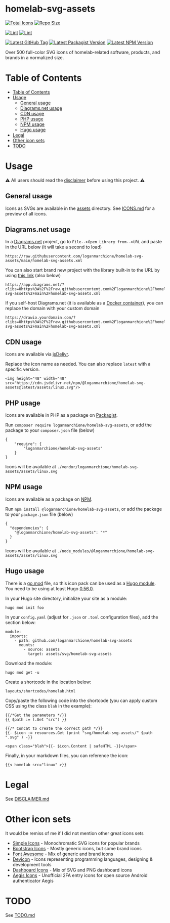 # homelab-svg-assets

<a href="https://github.com/loganmarchione/homelab-svg-assets/tree/main/assets"><img src="https://img.shields.io/github/directory-file-count/loganmarchione/homelab-svg-assets/assets?extension=svg&label=Total%20Icons&type=file" alt="Total Icons"/></a>
<a href="https://github.com/loganmarchione/homelab-svg-assets"><img src="https://img.shields.io/github/repo-size/loganmarchione/homelab-svg-assets??label=Repo%20Size" alt="Repo Size"/></a>


[![Lint](https://github.com/loganmarchione/homelab-svg-assets/actions/workflows/main.yml/badge.svg)](https://github.com/loganmarchione/homelab-svg-assets/actions/workflows/main.yml)
[![Lint](https://img.shields.io/github/stars/loganmarchione/homelab-svg-assets?style=social)](https://github.com/loganmarchione/homelab-svg-assets/stargazers)


<a href="https://github.com/loganmarchione/homelab-svg-assets/tags"><img src="https://img.shields.io/github/v/tag/loganmarchione/homelab-svg-assets?color=green&logo=github&label=Latest%20GitHub%20Tag&sort=semver" alt="Latest GitHub Tag"/></a>
<a href="https://packagist.org/packages/loganmarchione/homelab-svg-assets"><img src="https://img.shields.io/packagist/v/loganmarchione/homelab-svg-assets?color=green&logo=packagist&logoColor=white&label=Latest%20Packagist%20Version" alt="Latest Packagist Version"/></a>
<a href="https://www.npmjs.com/package/@loganmarchione/homelab-svg-assets"><img src="https://img.shields.io/npm/v/@loganmarchione/homelab-svg-assets?color=green&logo=npm&label=Latest%20NPM%20Version" alt="Latest NPM Version"/></a>

Over 500 full-color SVG icons of homelab-related software, products, and brands in a normalized size.

# Table of Contents
- [Table of Contents](#table-of-contents)
- [Usage](#usage)
  - [General usage](#general-usage)
  - [Diagrams.net usage](#diagramsnet-usage)
  - [CDN usage](#cdn-usage)
  - [PHP usage](#php-usage)
  - [NPM usage](#npm-usage)
  - [Hugo usage](#hugo-usage)
- [Legal](#legal)
- [Other icon sets](#other-icon-sets)
- [TODO](#todo)

# Usage

⚠️ All users should read the [disclaimer](DISCLAIMER.md) before using this project. ⚠️

## General usage

Icons as SVGs are available in the [assets](https://github.com/loganmarchione/homelab-svg-assets/tree/main/assets) directory. See [ICONS.md](ICONS.md) for a preview of all icons.

## Diagrams.net usage

In a [Diagrams.net](https://app.diagrams.net/) project, go to `File-->Open Library from-->URL` and paste in the URL below (it will take a second to load)

```
https://raw.githubusercontent.com/loganmarchione/homelab-svg-assets/main/homelab-svg-assets.xml
```

You can also start brand new project with the library built-in to the URL by using [this link](https://app.diagrams.net/?clibs=Uhttps%3A%2F%2Fraw.githubusercontent.com%2Floganmarchione%2Fhomelab-svg-assets%2Fmain%2Fhomelab-svg-assets.xml) (also below)

```
https://app.diagrams.net/?clibs=Uhttps%3A%2F%2Fraw.githubusercontent.com%2Floganmarchione%2Fhomelab-svg-assets%2Fmain%2Fhomelab-svg-assets.xml
```

If you self-host Diagrams.net (it is available as a [Docker container](https://hub.docker.com/r/jgraph/drawio)), you can replace the domain with your custom domain

```
https://drawio.yourdomain.com/?clibs=Uhttps%3A%2F%2Fraw.githubusercontent.com%2Floganmarchione%2Fhomelab-svg-assets%2Fmain%2Fhomelab-svg-assets.xml
```

## CDN usage

Icons are available via [jsDelivr](https://www.jsdelivr.com/package/npm/@loganmarchione/homelab-svg-assets).

Replace the icon name as needed. You can also replace `latest` with a specific version.

```
<img height="48" width="48" src="https://cdn.jsdelivr.net/npm/@loganmarchione/homelab-svg-assets@latest/assets/linux.svg"/>
```

## PHP usage

Icons are available in PHP as a package on [Packagist](https://packagist.org/packages/loganmarchione/homelab-svg-assets).  

Run `composer require loganmarchione/homelab-svg-assets`, or add the package to your `composer.json` file (below)

```
{
    "require": {
        "loganmarchione/homelab-svg-assets"
    }
}
```

Icons will be available at `./vendor/loganmarchione/homelab-svg-assets/assets/linux.svg`

## NPM usage
Icons are available as a package on [NPM](https://www.npmjs.com/package/@loganmarchione/homelab-svg-assets).

Run `npm install @loganmarchione/homelab-svg-assets`, or add the package to your `package.json` file (below)

```
{
  "dependencies": {
    "@loganmarchione/homelab-svg-assets": "*"
  }
}
```

Icons will be available at `./node_modules/@loganmarchione/homelab-svg-assets/assets/linux.svg`

## Hugo usage

There is a [go.mod](https://github.com/loganmarchione/homelab-svg-assets/blob/main/go.mod) file, so this icon pack can be used as a [Hugo module](https://gohugo.io/hugo-modules/). You need to be using at least Hugo [0.56.0](https://gohugo.io/news/0.56.0-relnotes/).

In your Hugo site directory, initialize your site as a module:

```
hugo mod init foo
```

In your `config.yaml` (adjust for `.json` or `.toml` configuration files), add the section below:

```
module:
  imports:
    - path: github.com/loganmarchione/homelab-svg-assets
      mounts:
        - source: assets
          target: assets/svg/homelab-svg-assets
```

Download the module:

```
hugo mod get -u
```

Create a shortcode in the location below:

```
layouts/shortcodes/homelab.html
```

Copy/paste the following code into the shortcode (you can apply custom CSS using the class `blah` in the example):

```
{{/*Get the parameters */}}
{{ $path := (.Get "src") }}

{{/* Concat to create the correct path */}}
{{- $icon := resources.Get (print "svg/homelab-svg-assets/" $path ".svg" ) -}}

<span class="blah">{{- $icon.Content | safeHTML -}}</span>
```

Finally, in your markdown files, you can reference the icon:

```
{{< homelab src="linux" >}}
```

# Legal

See [DISCLAIMER.md](DISCLAIMER.md)

# Other icon sets

It would be remiss of me if I did not mention other great icons sets

- [Simple Icons](https://simpleicons.org/) - Monochromatic SVG icons for popular brands
- [Bootstrap Icons](https://icons.getbootstrap.com/) - Mostly generic icons, but some brand icons
- [Font Awesome](https://fontawesome.com/icons) - Mix of generic and brand icons
- [Devicon](https://devicon.dev/) - Icons representing programming languages, designing & development tools
- [Dashboard Icons](https://github.com/walkxcode/dashboard-icons/tree/main) - Mix of SVG and PNG dashboard icons
- [Aegis Icons](https://github.com/aegis-icons/aegis-icons) - Unofficial 2FA entry icons for open source Android authenticator Aegis

# TODO

See [TODO.md](TODO.md)
